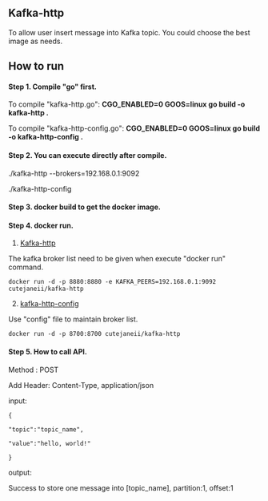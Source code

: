 ## Kafka-http ##
To allow user insert message into Kafka topic. You could choose the best image as needs.

## How to run ##

#### Step 1. Compile "go" first. ####

To compile "kafka-http.go": 
**CGO_ENABLED=0 GOOS=linux go build -o kafka-http .**

To compile "kafka-http-config.go":
**CGO_ENABLED=0 GOOS=linux go build -o kafka-http-config .**


#### Step 2. You can execute directly after compile. ####

./kafka-http --brokers=192.168.0.1:9092

./kafka-http-config


#### Step 3. docker build to get the docker image. ####


#### Step 4. docker run. ####

1. [Kafka-http](https://github.com/cutejaneii/kafka-http/tree/master/kafka-http)

The kafka broker list need to be given when execute "docker run" command.

`docker run -d -p 8880:8880 -e KAFKA_PEERS=192.168.0.1:9092 cutejaneii/kafka-http`


2. [kafka-http-config](https://github.com/cutejaneii/kafka-http/tree/master/kafka-http-config)

Use "config" file to maintain broker list.

`docker run -d -p 8700:8700 cutejaneii/kafka-http`

#### Step 5. How to call API. ####
Method : POST

Add Header: Content-Type, application/json

input:

`{`

`"topic":"topic_name",`

`"value":"hello, world!"`

`}`

output:

Success to store one message into [topic_name], partition:1, offset:1
